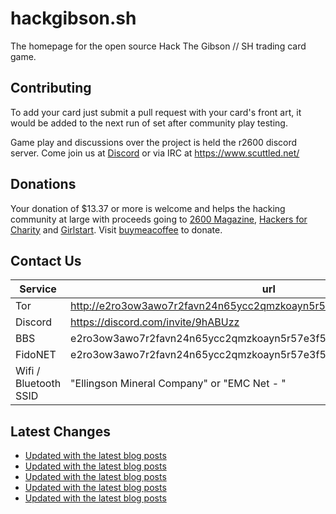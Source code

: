 # hackgibson.sh
The homepage for the open source Hack The Gibson // SH trading card game.


## Contributing

To add your card just submit a pull request with your card's front art, it would be added to the next run of set after community play testing.

Game play and discussions over the project is held the r2600 discord server. Come join us at [Discord](https://discord.com/invite/9hABUzz) or via IRC at https://www.scuttled.net/


## Donations

Your donation of $13.37 or more is welcome and helps the hacking community at large with proceeds going to [2600 Magazine](https://2600.com/), [Hackers for Charity](https://hackersforcharity.org) and [Girlstart](https://girlstart.org).  Visit [buymeacoffee](https://www.buymeacoffee.com/hackgibson.sh) to donate.


## Contact Us

Service | url
-|-
Tor | http://e2ro3ow3awo7r2favn24n65ycc2qmzkoayn5r57e3f56nvjwdcgg32ad.onion
Discord | https://discord.com/invite/9hABUzz
BBS | e2ro3ow3awo7r2favn24n65ycc2qmzkoayn5r57e3f56nvjwdcgg32ad.onion:23
FidoNET | e2ro3ow3awo7r2favn24n65ycc2qmzkoayn5r57e3f56nvjwdcgg32ad.onion:24554
Wifi / Bluetooth SSID | "Ellingson Mineral Company" or "EMC Net - <fidonet address>"

## Latest Changes
<!-- BLOG-POST-LIST:START -->
- [Updated with the latest blog posts](https://github.com/DFW2600/hackgibson.sh/commit/607b9652a571489cd9249a598af9490e0427c849)
- [Updated with the latest blog posts](https://github.com/DFW2600/hackgibson.sh/commit/2e90c408b7b99cf089e484fa3a8004589600eeb4)
- [Updated with the latest blog posts](https://github.com/DFW2600/hackgibson.sh/commit/cd857c6f450ae97b06d29af81655ab3cd9a7a25b)
- [Updated with the latest blog posts](https://github.com/DFW2600/hackgibson.sh/commit/3ee146d23f070a8e9ab341fb2c155a0018057c21)
- [Updated with the latest blog posts](https://github.com/DFW2600/hackgibson.sh/commit/419ab50bcf735a20f4e4630294a0f9d7b0901a20)
<!-- BLOG-POST-LIST:END -->
